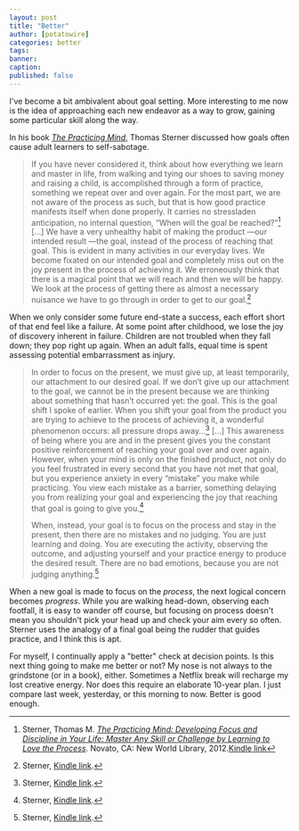 ```yaml
---
layout: post
title: "Better"
author: [potatowire]
categories: better
tags: 
banner: 
caption: 
published: false
---
```


I've become a bit ambivalent about goal setting. More interesting to me now is the idea of approaching each new endeavor as a way to grow, gaining some particular skill along the way.

In his book [*The Practicing Mind*][1], Thomas Sterner discussed how goals often cause adult learners to self-sabotage.

> If you have never considered it, think about how everything we learn and master in life, from walking and tying our shoes to saving money and raising a child, is accomplished through a form of practice, something we repeat over and over again. For the most part, we are not aware of the process as such, but that is how good practice manifests itself when done properly. It carries no stressladen anticipation, no internal question, “When will the goal be reached?”[^1]
> [...]
> We have a very unhealthy habit of making the product —our intended result —the goal, instead of the process of reaching that goal. This is evident in many activities in our everyday lives. We become fixated on our intended goal and completely miss out on the joy present in the process of achieving it. We erroneously think that there is a magical point that we will reach and then we will be happy. We look at the process of getting there as almost a necessary nuisance we have to go through in order to get to our goal.[^2]

When we only consider some future end-state a success, each effort short of that end feel like a failure. At some point after childhood, we lose the joy of discovery inherent in failure. Children are not troubled when they fall down; they pop right up again. When an adult falls, equal time is spent assessing potential embarrassment as injury.    

> In order to focus on the present, we must give up, at least temporarily, our attachment to our desired goal. If we don’t give up our attachment to the goal, we cannot be in the present because we are thinking about something that hasn’t occurred yet: the goal. This is the goal shift I spoke of earlier. When you shift your goal from the product you are trying to achieve to the process of achieving it, a wonderful phenomenon occurs: all pressure drops away...[^3]
> [...]
> This awareness of being where you are and in the present gives you the constant positive reinforcement of reaching your goal over and over again. However, when your mind is only on the finished product, not only do you feel frustrated in every second that you have not met that goal, but you experience anxiety in every “mistake” you make while practicing. You view each mistake as a barrier, something delaying you from realizing your goal and experiencing the joy that reaching that goal is going to give you.[^4]
> 
> When, instead, your goal is to focus on the process and stay in the present, then there are no mistakes and no judging. You are just learning and doing. You are executing the activity, observing the outcome, and adjusting yourself and your practice energy to produce the desired result. There are no bad emotions, because you are not judging anything.[^5]

When a new goal is made to focus on the *process*, the next logical concern becomes *progress*. While you are walking head-down, observing each footfall, it is easy to wander off course, but focusing on process doesn't mean you shouldn't pick your head up and check your aim every so often. Sterner uses the analogy of a final goal being the rudder that guides practice, and I think this is apt.

For myself, I continually apply a "better" check at decision points. Is this next thing going to make me better or not? My nose is not always to the grindstone (or in a book), either. Sometimes a Netflix break will recharge my lost creative energy.  Nor does this require an elaborate 10-year plan. I just compare last week, yesterday, or this morning to now. Better is good enough.

[^1]:	Sterner, Thomas M. [*The Practicing Mind: Developing Focus and Discipline in Your Life: Master Any Skill or Challenge by Learning to Love the Process*][2]. Novato, CA: New World Library, 2012.[Kindle link][3]

[^2]:	Sterner, [Kindle link][4].

[^3]:	Sterner, [Kindle link][5].

[^4]:	Sterner, [Kindle link][6].

[^5]:	Sterner, [Kindle link][7].

[1]:	https://www.amazon.com/dp/1608680908/?tag=potatowire-20
[2]:	https://www.amazon.com/dp/1608680908/?tag=potatowire-20
[3]:	http://a.co/aBmseAq
[4]:	http://a.co/apsWEyD
[5]:	http://a.co/19DwgIg
[6]:	http://a.co/cCX8K9I
[7]:	http://a.co/dCddMNb
